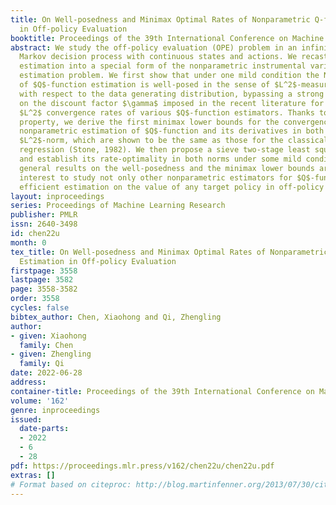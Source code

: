 ```yaml
---
title: On Well-posedness and Minimax Optimal Rates of Nonparametric Q-function Estimation
  in Off-policy Evaluation
booktitle: Proceedings of the 39th International Conference on Machine Learning
abstract: We study the off-policy evaluation (OPE) problem in an infinite-horizon
  Markov decision process with continuous states and actions. We recast the $Q$-function
  estimation into a special form of the nonparametric instrumental variables (NPIV)
  estimation problem. We first show that under one mild condition the NPIV formulation
  of $Q$-function estimation is well-posed in the sense of $L^2$-measure of ill-posedness
  with respect to the data generating distribution, bypassing a strong assumption
  on the discount factor $\gamma$ imposed in the recent literature for obtaining the
  $L^2$ convergence rates of various $Q$-function estimators. Thanks to this new well-posed
  property, we derive the first minimax lower bounds for the convergence rates of
  nonparametric estimation of $Q$-function and its derivatives in both sup-norm and
  $L^2$-norm, which are shown to be the same as those for the classical nonparametric
  regression (Stone, 1982). We then propose a sieve two-stage least squares estimator
  and establish its rate-optimality in both norms under some mild conditions. Our
  general results on the well-posedness and the minimax lower bounds are of independent
  interest to study not only other nonparametric estimators for $Q$-function but also
  efficient estimation on the value of any target policy in off-policy settings.
layout: inproceedings
series: Proceedings of Machine Learning Research
publisher: PMLR
issn: 2640-3498
id: chen22u
month: 0
tex_title: On Well-posedness and Minimax Optimal Rates of Nonparametric Q-function
  Estimation in Off-policy Evaluation
firstpage: 3558
lastpage: 3582
page: 3558-3582
order: 3558
cycles: false
bibtex_author: Chen, Xiaohong and Qi, Zhengling
author:
- given: Xiaohong
  family: Chen
- given: Zhengling
  family: Qi
date: 2022-06-28
address:
container-title: Proceedings of the 39th International Conference on Machine Learning
volume: '162'
genre: inproceedings
issued:
  date-parts:
  - 2022
  - 6
  - 28
pdf: https://proceedings.mlr.press/v162/chen22u/chen22u.pdf
extras: []
# Format based on citeproc: http://blog.martinfenner.org/2013/07/30/citeproc-yaml-for-bibliographies/
---
```


